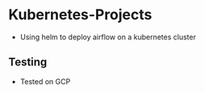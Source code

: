 # Kubernetes-Projects

+ Using helm to deploy airflow on a kubernetes cluster

## Testing

+ Tested on GCP
